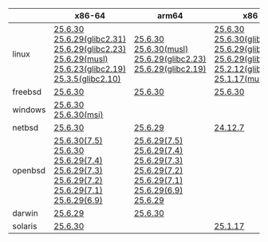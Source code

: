 ||x86-64|arm64|x86|ppc64le|armv7|armel|
| --- | --- | --- | --- | --- | --- | --- |
|linux|[25.6.30](https://github.com/roswell/sbcl_head/releases/download/25.6.30/sbcl-25.6.30-x86-64-linux-binary.tar.bz2)<br />[25.6.29(glibc2.31)](https://github.com/roswell/sbcl_head/releases/download/25.6.29/sbcl-25.6.29-x86-64-linux-glibc2.31-binary.tar.bz2)<br />[25.6.29(glibc2.23)](https://github.com/roswell/sbcl_head/releases/download/25.6.29/sbcl-25.6.29-x86-64-linux-glibc2.23-binary.tar.bz2)<br />[25.6.29(musl)](https://github.com/roswell/sbcl_head/releases/download/25.6.29/sbcl-25.6.29-x86-64-linux-musl-binary.tar.bz2)<br />[25.6.23(glibc2.19)](https://github.com/roswell/sbcl_head/releases/download/25.6.23/sbcl-25.6.23-x86-64-linux-glibc2.19-binary.tar.bz2)<br />[25.3.5(glibc2.10)](https://github.com/roswell/sbcl_head/releases/download/25.3.5/sbcl-25.3.5-x86-64-linux-glibc2.10-binary.tar.bz2)<br />|[25.6.30](https://github.com/roswell/sbcl_head/releases/download/25.6.30/sbcl-25.6.30-arm64-linux-binary.tar.bz2)<br />[25.6.30(musl)](https://github.com/roswell/sbcl_head/releases/download/25.6.30/sbcl-25.6.30-arm64-linux-musl-binary.tar.bz2)<br />[25.6.29(glibc2.23)](https://github.com/roswell/sbcl_head/releases/download/25.6.29/sbcl-25.6.29-arm64-linux-glibc2.23-binary.tar.bz2)<br />[25.6.29(glibc2.19)](https://github.com/roswell/sbcl_head/releases/download/25.6.29/sbcl-25.6.29-arm64-linux-glibc2.19-binary.tar.bz2)<br />|[25.6.30](https://github.com/roswell/sbcl_head/releases/download/25.6.30/sbcl-25.6.30-x86-linux-binary.tar.bz2)<br />[25.6.30(glibc2.23)](https://github.com/roswell/sbcl_head/releases/download/25.6.30/sbcl-25.6.30-x86-linux-glibc2.23-binary.tar.bz2)<br />[25.6.29(glibc2.31)](https://github.com/roswell/sbcl_head/releases/download/25.6.29/sbcl-25.6.29-x86-linux-glibc2.31-binary.tar.bz2)<br />[25.6.29(glibc2.19)](https://github.com/roswell/sbcl_head/releases/download/25.6.29/sbcl-25.6.29-x86-linux-glibc2.19-binary.tar.bz2)<br />[25.2.12(glibc2.10)](https://github.com/roswell/sbcl_head/releases/download/25.2.12/sbcl-25.2.12-x86-linux-glibc2.10-binary.tar.bz2)<br />[25.1.17(musl)](https://github.com/roswell/sbcl_head/releases/download/25.1.17/sbcl-25.1.17-x86-linux-musl-binary.tar.bz2)<br />|[25.6.30](https://github.com/roswell/sbcl_head/releases/download/25.6.30/sbcl-25.6.30-ppc64le-linux-binary.tar.bz2)<br />[25.6.30(glibc2.23)](https://github.com/roswell/sbcl_head/releases/download/25.6.30/sbcl-25.6.30-ppc64le-linux-glibc2.23-binary.tar.bz2)<br />[25.6.30(glibc2.19)](https://github.com/roswell/sbcl_head/releases/download/25.6.30/sbcl-25.6.30-ppc64le-linux-glibc2.19-binary.tar.bz2)<br />|[25.6.29](https://github.com/roswell/sbcl_head/releases/download/25.6.29/sbcl-25.6.29-armv7-linux-binary.tar.bz2)<br />|[25.1.17](https://github.com/roswell/sbcl_head/releases/download/25.1.17/sbcl-25.1.17-armel-linux-binary.tar.bz2)<br />|
|freebsd|[25.6.30](https://github.com/roswell/sbcl_head/releases/download/25.6.30/sbcl-25.6.30-x86-64-freebsd-binary.tar.bz2)<br />|[25.6.30](https://github.com/roswell/sbcl_head/releases/download/25.6.30/sbcl-25.6.30-arm64-freebsd-binary.tar.bz2)<br />|[25.6.30](https://github.com/roswell/sbcl_head/releases/download/25.6.30/sbcl-25.6.30-x86-freebsd-binary.tar.bz2)<br />||||
|windows|[25.6.30](https://github.com/roswell/sbcl_head/releases/download/25.6.30/sbcl-25.6.30-x86-64-windows-binary.tar.bz2)<br />[25.6.30(msi)](https://github.com/roswell/sbcl_head/releases/download/25.6.30/sbcl-25.6.30-x86-64-windows-binary.msi)<br />||||||
|netbsd|[25.6.30](https://github.com/roswell/sbcl_head/releases/download/25.6.30/sbcl-25.6.30-x86-64-netbsd-binary.tar.bz2)<br />|[25.6.29](https://github.com/roswell/sbcl_head/releases/download/25.6.29/sbcl-25.6.29-arm64-netbsd-binary.tar.bz2)<br />|[24.12.7](https://github.com/roswell/sbcl_head/releases/download/24.12.7/sbcl-24.12.7-x86-netbsd-binary.tar.bz2)<br />||||
|openbsd|[25.6.30(7.5)](https://github.com/roswell/sbcl_head/releases/download/25.6.30/sbcl-25.6.30-x86-64-openbsd-7.5-binary.tar.bz2)<br />[25.6.30](https://github.com/roswell/sbcl_head/releases/download/25.6.30/sbcl-25.6.30-x86-64-openbsd-binary.tar.bz2)<br />[25.6.29(7.4)](https://github.com/roswell/sbcl_head/releases/download/25.6.29/sbcl-25.6.29-x86-64-openbsd-7.4-binary.tar.bz2)<br />[25.6.29(7.3)](https://github.com/roswell/sbcl_head/releases/download/25.6.29/sbcl-25.6.29-x86-64-openbsd-7.3-binary.tar.bz2)<br />[25.6.29(7.2)](https://github.com/roswell/sbcl_head/releases/download/25.6.29/sbcl-25.6.29-x86-64-openbsd-7.2-binary.tar.bz2)<br />[25.6.29(7.1)](https://github.com/roswell/sbcl_head/releases/download/25.6.29/sbcl-25.6.29-x86-64-openbsd-7.1-binary.tar.bz2)<br />[25.6.29(6.9)](https://github.com/roswell/sbcl_head/releases/download/25.6.29/sbcl-25.6.29-x86-64-openbsd-6.9-binary.tar.bz2)<br />|[25.6.29(7.5)](https://github.com/roswell/sbcl_head/releases/download/25.6.29/sbcl-25.6.29-arm64-openbsd-7.5-binary.tar.bz2)<br />[25.6.29(7.4)](https://github.com/roswell/sbcl_head/releases/download/25.6.29/sbcl-25.6.29-arm64-openbsd-7.4-binary.tar.bz2)<br />[25.6.29(7.3)](https://github.com/roswell/sbcl_head/releases/download/25.6.29/sbcl-25.6.29-arm64-openbsd-7.3-binary.tar.bz2)<br />[25.6.29(7.2)](https://github.com/roswell/sbcl_head/releases/download/25.6.29/sbcl-25.6.29-arm64-openbsd-7.2-binary.tar.bz2)<br />[25.6.29(7.1)](https://github.com/roswell/sbcl_head/releases/download/25.6.29/sbcl-25.6.29-arm64-openbsd-7.1-binary.tar.bz2)<br />[25.6.29(6.9)](https://github.com/roswell/sbcl_head/releases/download/25.6.29/sbcl-25.6.29-arm64-openbsd-6.9-binary.tar.bz2)<br />[25.6.29](https://github.com/roswell/sbcl_head/releases/download/25.6.29/sbcl-25.6.29-arm64-openbsd-binary.tar.bz2)<br />|||||
|darwin|[25.6.29](https://github.com/roswell/sbcl_head/releases/download/25.6.29/sbcl-25.6.29-x86-64-darwin-binary.tar.bz2)<br />|[25.6.30](https://github.com/roswell/sbcl_head/releases/download/25.6.30/sbcl-25.6.30-arm64-darwin-binary.tar.bz2)<br />|||||
|solaris|[25.6.30](https://github.com/roswell/sbcl_head/releases/download/25.6.30/sbcl-25.6.30-x86-64-solaris-binary.tar.bz2)<br />||[25.1.17](https://github.com/roswell/sbcl_head/releases/download/25.1.17/sbcl-25.1.17-x86-solaris-binary.tar.bz2)<br />||||
